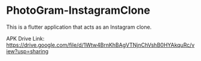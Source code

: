 # PhotoGram-InstagramClone

This is a flutter application that acts as an Instagram clone.

APK Drive Link: https://drive.google.com/file/d/1Wtw4BrnKhBAgVTNjnChVshB0HYAkquRc/view?usp=sharing
